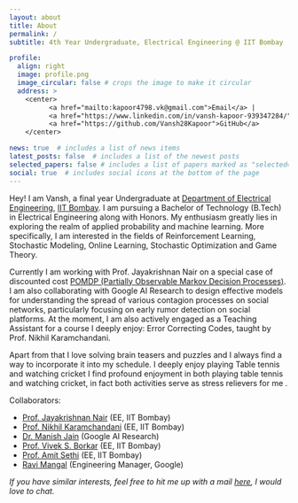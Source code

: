 ```yaml
---
layout: about
title: About
permalink: /
subtitle: 4th Year Undergraduate, Electrical Engineering @ IIT Bombay

profile:
  align: right
  image: profile.png
  image_circular: false # crops the image to make it circular
  address: >
    <center>
          <a href="mailto:kapoor4798.vk@gmail.com">Email</a> |
          <a href="https://www.linkedin.com/in/vansh-kapoor-939347284/">LinkedIn</a> | 
          <a href="https://github.com/Vansh28Kapoor">GitHub</a>
    </center>

news: true  # includes a list of news items
latest_posts: false  # includes a list of the newest posts
selected_papers: false # includes a list of papers marked as "selected={true}"
social: true  # includes social icons at the bottom of the page
---
```



Hey! I am Vansh, a final year Undergraduate at [Department of Electrical Engineering](https://www.ee.iitb.ac.in/web/index.php), [IIT Bombay](https://www.iitb.ac.in/). I am pursuing a Bachelor of Technology (B.Tech) in Electrical Engineering along with Honors. My enthusiasm greatly lies in exploring the realm of applied probability and machine learning. More specifically, I am interested in the fields of Reinforcement Learning, Stochastic Modeling, Online Learning, Stochastic Optimization and Game Theory.


Currently I am working with Prof. Jayakrishnan Nair on a special case of discounted cost [POMDP (Partially Observable Markov Decision Processes)](/research). I am also collaborating with Google AI Research to design effective models for understanding the spread of various
contagion processes on social networks, particularly focusing on early rumor detection on social platforms. At the moment, I am also actively engaged as a Teaching Assistant for a course I deeply enjoy: Error Correcting Codes, taught by Prof. Nikhil Karamchandani.

Apart from that I love solving brain teasers and puzzles and I always find a way to incorporate it into my schedule. I deeply enjoy playing Table tennis and watching cricket I find profound enjoyment in both playing table tennis and watching cricket, in fact both activities serve as stress relievers for me .


Collaborators:
- <a href="https://www.ee.iitb.ac.in/~jayakrishnan.nair">Prof. Jayakrishnan Nair</a> (EE, IIT Bombay)
- <a href="https://sites.google.com/site/nikhilkaram/">Prof. Nikhil Karamchandani</a> (EE, IIT Bombay)
- <a href="https://www.linkedin.com/in/manish-jain-kj2020/">Dr. Manish Jain</a> (Google AI Research)
- <a href="https://www.ee.iitb.ac.in/web/people/vivek-shripad-borkar/">Prof. Vivek S. Borkar</a> (EE, IIT Bombay)
- <a href="https://www.ee.iitb.ac.in/~asethi/">Prof. Amit Sethi</a> (EE, IIT Bombay)
- <a href="https://www.linkedin.com/in/ravi-mangal-1a784318/">Ravi Mangal</a> (Engineering Manager, Google) 


_If you have similar interests, feel free to hit me up with a mail <a href="mailto:kapoor4798.vk2002@gmail.com?subject=Hi">here</a>, I would love to chat._


<!-- Write your biography here. Tell the world about yourself. Link to your favorite [subreddit](http://reddit.com). You can put a picture in, too. The code is already in, just name your picture `prof_pic.jpg` and put it in the `img/` folder.

Put your address / P.O. box / other info right below your picture. You can also disable any of these elements by editing `profile` property of the YAML header of your `_pages/about.md`. Edit `_bibliography/papers.bib` and Jekyll will render your [publications page](/al-folio/publications/) automatically.

Link to your social media connections, too. This theme is set up to use [Font Awesome icons](http://fortawesome.github.io/Font-Awesome/) and [Academicons](https://jpswalsh.github.io/academicons/), like the ones below. Add your Facebook, Twitter, LinkedIn, Google Scholar, or just disable all of them. -->
